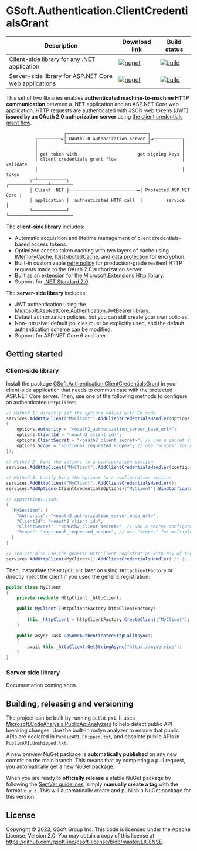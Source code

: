 # GSoft.Authentication.ClientCredentialsGrant

| Description                                           | Download link                                                                                                                                                                                                      | Build status                                                                                                                                                                                                                                                        |
|-------------------------------------------------------|--------------------------------------------------------------------------------------------------------------------------------------------------------------------------------------------------------------------|---------------------------------------------------------------------------------------------------------------------------------------------------------------------------------------------------------------------------------------------------------------------|
| Client-side library for any .NET application          | [![nuget](https://img.shields.io/nuget/v/GSoft.Extensions.Http.Authentication.ClientCredentialsGrant.svg?logo=nuget)](https://www.nuget.org/packages/GSoft.Extensions.Http.Authentication.ClientCredentialsGrant/) | [![build](https://img.shields.io/github/actions/workflow/status/gsoft-inc/gsoft-authentication-clientcredentialsgrant/publish.yml?logo=github&branch=main)](https://github.com/gsoft-inc/gsoft-authentication-clientcredentialsgrant/actions/workflows/publish.yml) |
| Server-side library for ASP.NET Core web applications | [![nuget](https://img.shields.io/nuget/v/GSoft.AspNetCore.Authentication.ClientCredentialsGrant.svg?logo=nuget)](https://www.nuget.org/packages/GSoft.AspNetCore.Authentication.ClientCredentialsGrant/)           | [![build](https://img.shields.io/github/actions/workflow/status/gsoft-inc/gsoft-authentication-clientcredentialsgrant/publish.yml?logo=github&branch=main)](https://github.com/gsoft-inc/gsoft-authentication-clientcredentialsgrant/actions/workflows/publish.yml) |

This set of two libraries enables **authenticated machine-to-machine HTTP communication** between a .NET application and an ASP.NET Core web application.
HTTP requests are authenticated with JSON web tokens (JWT) **issued by an OAuth 2.0 authorization server** using [the client credentials grant flow](https://www.rfc-editor.org/rfc/rfc6749#section-4.4).

```
                      ┌───────────────────────────────┐
           ┌─────────►│ OAuth2.0 authorization server │◄───────────┐
           │          └───────────────────────────────┘            │
           │                                                       │
           │ get token with                       get signing keys │
           │ client credentials grant flow                         │ validate
           │                                                       │    token
         ┌─┴───────────┐                           ┌───────────────┴────────┐
         │ Client .NET ├──────────────────────────►│ Protected ASP.NET Core │
         │ application │  authenticated HTTP call  │         service        │
         └─────────────┘                           └────────────────────────┘
```

The **client-side library** includes:

* Automatic acquisition and lifetime management of client credentials-based access tokens.
* Optimized access token caching with two layers of cache using [IMemoryCache](https://learn.microsoft.com/en-us/aspnet/core/performance/caching/memory), [IDistributedCache](https://learn.microsoft.com/en-us/aspnet/core/performance/caching/distributed), and [data protection](https://learn.microsoft.com/en-us/aspnet/core/security/data-protection/introduction) for encryption.
* Built-in customizable [retry policy](https://learn.microsoft.com/en-us/dotnet/architecture/microservices/implement-resilient-applications/implement-http-call-retries-exponential-backoff-polly) for production-grade resilient HTTP requests made to the OAuth 2.0 authorization server.
* Built as an extension for the [Microsoft.Extensions.Http](https://www.nuget.org/packages/Microsoft.Extensions.Http/) library.
* Support for [.NET Standard 2.0](https://learn.microsoft.com/en-us/dotnet/standard/net-standard?tabs=net-standard-2-0).

The **server-side library** includes:

* JWT authentication using the [Microsoft.AspNetCore.Authentication.JwtBearer](https://www.nuget.org/packages/Microsoft.AspNetCore.Authentication.JwtBearer) library.
* Default authorization policies, but you can still create your own policies.
* Non-intrusive: default policies must be explicitly used, and the default authentication scheme can be modified.
* Support for ASP.NET Core 6 and later.

## Getting started

### Client-side library

Install the package [GSoft.Authentication.ClientCredentialsGrant](https://www.nuget.org/packages/GSoft.Extensions.Http.Authentication.ClientCredentialsGrant/) in your client-side application
that needs to communicate with the protected ASP.NET Core server. Then, use one of the following methods to configure an authenticated `HttpClient`:

```csharp
// Method 1: directly set the options values with C# code
services.AddHttpClient("MyClient").AddClientCredentialsHandler(options =>
{
    options.Authority = "<oauth2_authorization_server_base_url>";
    options.ClientId = "<oauth2_client_id>";
    options.ClientSecret = "<oauth2_client_secret>"; // use a secret store instead of hardcoding the value
    options.Scope = "<optional_requested_scope>"; // use "Scopes" for multiple values
});

// Method 2: bind the options to a configuration section
services.AddHttpClient("MyClient").AddClientCredentialsHandler(configuration.GetRequiredSection("MySection").Bind);

// Method 3: Lazily bind the options to a configuration section
services.AddHttpClient("MyClient").AddClientCredentialsHandler();
services.AddOptions<ClientCredentialsOptions>("MyClient").BindConfiguration(configSectionPath: "MySection");

// appsettings.json:
{
  "MySection": {
    "Authority": "<oauth2_authorization_server_base_url>",
    "ClientId": "<oauth2_client_id>",
    "ClientSecret": "<oauth2_client_secret>", // use a secret configuration provider instead of hardcoding the value
    "Scope": "<optional_requested_scope>", // use "Scopes" for multiple values
  }
}

// You can also use the generic HttpClient registration with any of these methods:
services.AddHttpClient<MyClient>().AddClientCredentialsHandler( /* [...] */);
```

Then, instantiate the `HttpClient` later on using `IHttpClientFactory` or directly inject the client if you used the generic registration:

```csharp
public class MyClient
{
    private readonly HttpClient _httpClient;

    public MyClient(IHttpClientFactory httpClientFactory)
    {
        this._httpClient = httpClientFactory.CreateClient("MyClient");
    }

    public async Task DoSomeAuthenticatedHttpCallAsync()
    {
        await this._httpClient.GetStringAsync("https://myservice");
    }
}
```


### Server side library

Documentation coming soon.


## Building, releasing and versioning

The project can be built by running `Build.ps1`. It uses [Microsoft.CodeAnalysis.PublicApiAnalyzers](https://github.com/dotnet/roslyn-analyzers/blob/main/src/PublicApiAnalyzers/PublicApiAnalyzers.Help.md) to help detect public API breaking changes. Use the built-in roslyn analyzer to ensure that public APIs are declared in `PublicAPI.Shipped.txt`, and obsolete public APIs in `PublicAPI.Unshipped.txt`.

A new *preview* NuGet package is **automatically published** on any new commit on the main branch. This means that by completing a pull request, you automatically get a new NuGet package.

When you are ready to **officially release** a stable NuGet package by following the [SemVer guidelines](https://semver.org/), simply **manually create a tag** with the format `x.y.z`. This will automatically create and publish a NuGet package for this version.

## License

Copyright © 2023, GSoft Group Inc. This code is licensed under the Apache License, Version 2.0. You may obtain a copy of this license at https://github.com/gsoft-inc/gsoft-license/blob/master/LICENSE.
